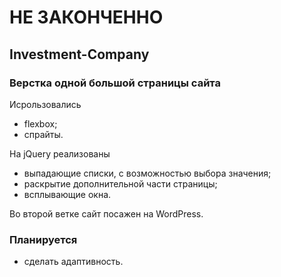 # НЕ ЗАКОНЧЕННО
## Investment-Company
### Верстка одной большой страницы сайта

Исрользовались 
* flexbox;
* спрайты.

На jQuery реализованы 
* выпадающие списки, с возможностью выбора значения;
* раскрытие дополнительной части страницы;
* всплывающие окна.

Во второй ветке сайт посажен на WordPress.

### Планируется 
* сделать адаптивность.
